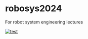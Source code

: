 # robosys2024
For robot system engineering lectures

[![test](https://github.com/Hanb12-JO/robosys2024/actions/workflows/test.yml/badge.svg)](https://github.com/Hanb12-JO/robosys2024/actions/workflows/test.yml)
